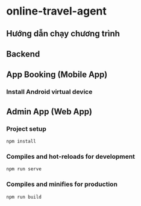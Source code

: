 # online-travel-agent
## Hướng dẫn chạy chương trình

## Backend

## App Booking (Mobile App)
### Install Android virtual device

## Admin App (Web App)
### Project setup
```
npm install
```
### Compiles and hot-reloads for development
```
npm run serve
```
### Compiles and minifies for production
```
npm run build
```
